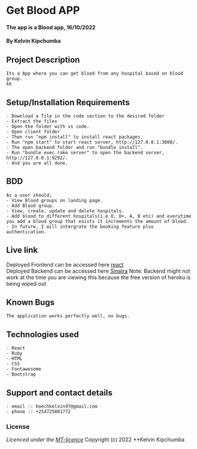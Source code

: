 # Get Blood APP 
#### The app is a Blood app, 16/10/2022
#### **By Kelvin Kipchumba**
## Project Description
    Its a App where you can get blood from any hospital based on blood group.
    kk
## Setup/Installation Requirements
    - Download a file in the code section to the desired folder
    - Extract the files
    - Open the folder with vs code.
    - Open client folder
    - Then run "npm install" to install react packages.
    - Run "npm start" to start react server, http://127.0.0.1:3000/.
    - The open backend folder and run "bundle install".
    - Run "bundle exec rake server" to open the backend server, http://127.0.0.1:9292/.
    - And you are all done.


## BDD
    As a user should;
    - View Blood groups on landing page.
    - Add Blood group.
    - View, create, update and delete hospitals.
    - Add blood to different hospitals(i.e O, O+, A, B etc) and everytime you add a blood group that exists it increments the amount of blood.
    - In future, I will intergrate the booking feature plus authentication.
  
    
## Live link
Deployed Frontend can be accessed here [react](https://63567fbf0195b7282989587a--prismatic-selkie-3dbcf0.netlify.app/)   
Deployed Backend can be accessed here [Sinatra](https://floating-lake-54098.herokuapp.com/bloodavailable)
Note: Backend might not work at the time you are viewing this because the free version of heroku is being wiped out

## Known Bugs
    The application works perfectly well, no bugs.

## Technologies used
    - React 
    - Ruby
    - HTML
    - CSS
    - Fontawesome
    - Bootstrap

## Support and contact details
    - email :: koechkelvin97@gmail.com
    - phone :: +254725801772

### License
*Licenced under the [MT-licence](https://github.com/k-koech/bd_hospital/blob/master/LICENSE.md)*
Copyright (c) 2022 **Kelvin Kipchumba
